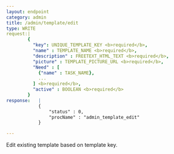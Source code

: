```yaml
---
layout: endpoint
category: admin
title: /admin/template/edit
type: WRITE
request:|
        {
          "key": UNIQUE_TEMPLATE_KEY <b>required</b>,
          "name" : TEMPLATE_NAME <b>required</b>,
          "description" : FREETEXT_HTML_TEXT <b>required</b>,
          "picture" : TEMPLATE_PICTURE_URL <b>required</b>,
          "Need" : [
            {"name" : TASK_NAME},
            ...
          ] <b>required</b>,
          "active" : BOOLEAN <b>required</b>
        }
response:   |
            {
                "status" : 0,
                "procName" : "admin_template_edit"
            }

---
```


Edit existing template based on template key.